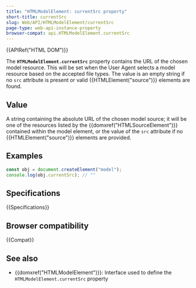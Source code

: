 ```yaml
---
title: "HTMLModelElement: currentSrc property"
short-title: currentSrc
slug: Web/API/HTMLModelElement/currentSrc
page-type: web-api-instance-property
browser-compat: api.HTMLModelElement.currentSrc
---
```


{{APIRef("HTML DOM")}}

The **`HTMLModelElement.currentSrc`** property contains the
URL of the chosen model resource. This will be set
when the User Agent selects a model resource based on the accepted file types. The value
is an empty string if no `src` attribute is present or valid {{HTMLElement("source")}} elements are found.

## Value

A string containing the absolute URL of the chosen model
source; it will be one of the resources listed by the
{{domxref("HTMLSourceElement")}} contained within the model element,
or the value of the `src` attribute
if no {{HTMLElement("source")}} elements are provided.

## Examples

```js
const obj = document.createElement("model");
console.log(obj.currentSrc); // ""
```

## Specifications

{{Specifications}}

## Browser compatibility

{{Compat}}

## See also

- {{domxref("HTMLModelElement")}}: Interface used to define the `HTMLModelElement.currentSrc` property
